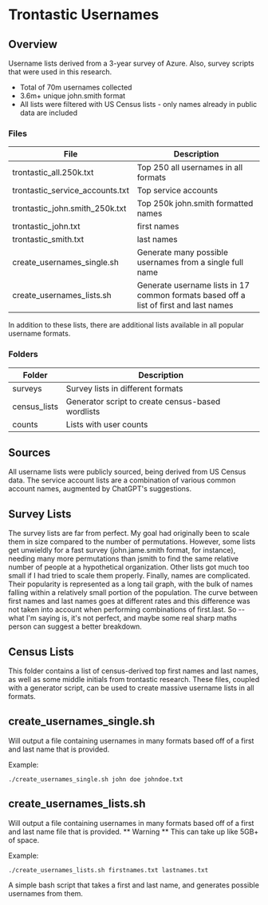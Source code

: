 # Trontastic Usernames

## Overview

Username lists derived from a 3-year survey of Azure. Also, survey scripts that were used in this research.
- Total of 70m usernames collected
- 3.6m+ unique john.smith format
- All lists were filtered with US Census lists - only names already in public data are included


### Files

| File |  Description |
| ------------- | ------------- |
| trontastic_all.250k.txt   | Top 250 all usernames in all formats  |
| trontastic_service_accounts.txt | Top service accounts  |
| trontastic_john.smith_250k.txt | Top 250k john.smith formatted names |
| trontastic_john.txt  | first names |
| trontastic_smith.txt | last names  | 
| create_usernames_single.sh  | Generate many possible usernames from a single full name  |
| create_usernames_lists.sh | Generate username lists in 17 common formats based off a list of first and last names|

In addition to these lists, there are additional lists available in all popular username formats.

### Folders

| Folder | Description|
| ------------- | ------------- |
| surveys  | Survey lists in different formats  |
| census_lists | Generator script to create census-based wordlists  |
| counts | Lists with user counts | 



## Sources
All username lists were publicly sourced, being derived from US Census data. The service account lists are a combination of various common account names, augmented by ChatGPT's suggestions.


## Survey Lists
The survey lists are far from perfect. My goal had originally been to scale them in size compared to the number of permutations. However, some
lists get unwieldly for a fast survey (john.jame.smith format, for instance), needing many more permutations than jsmith to find the same relative 
number of people at a hypothetical organization. Other lists got much too small if I had tried to scale them properly. Finally, names are complicated. Their popularity
is represented as a long tail graph, with the bulk of names falling within a relatively small portion of the population. The curve between first names and last names goes at different
rates and this difference was not taken into account when performing combinations of first.last. So -- what I'm saying is, it's not perfect, and maybe some real sharp maths
person can suggest a better breakdown.


## Census Lists
This folder contains a list of census-derived top first names and last names, as well as some middle initials from trontastic research. These files, coupled with a generator script, can be used to create massive username lists in all formats.


## create_usernames_single.sh
Will output a file containing usernames in many formats based off of a first and last name that is provided.

Example:
```
./create_usernames_single.sh john doe johndoe.txt
```

## create_usernames_lists.sh
Will output a file containing usernames in many formats based off of a first and last name file that is provided. ** Warning ** This can take up like 5GB+ of space.

Example:
```
./create_usernames_lists.sh firstnames.txt lastnames.txt
```


A simple bash script that takes a first and last name, and generates possible usernames from them.
